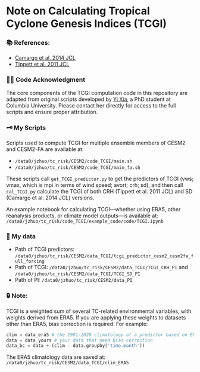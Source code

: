 # Note on Calculating Tropical Cyclone Genesis Indices (TCGI)

### 📚 References: 
- [Camargo et al. 2014 JCL](https://journals.ametsoc.org/view/journals/clim/27/24/jcli-d-13-00505.1.xml)
- [Tippett et al. 2011 JCL](https://journals.ametsoc.org/view/journals/clim/24/9/2010jcli3811.1.xml)

### 👩‍🏫‍ Code Acknowledgment
The core components of the TCGI computation code in this repository are adapted from original scripts developed by [Yi Xia](mailto:yx2820@columbia.edu), a PhD student at Columbia University. Please contact her directly for access to the full scripts and ensure proper attribution.

### 🗝 My Scripts
Scripts used to compute TCGI for multiple ensemble members of CESM2 and CESM2-FA are available at:

- `/data0/jzhuo/tc_risk/CESM2/code_TCGI/main.sh`
- `/data0/jzhuo/tc_risk/CESM2/code_TCGI/main_fa.sh`

These scripts call `get_TCGI_predictor.py` to get the predictors of TCGI (vws; vmax, which is mpi in terms of wind speed; avort; crh; sd), and then call `cal_TCGI.py` calculate the TCGI of both CRH (Tippett et al. 2011 JCL) and SD (Camargo et al. 2014 JCL) versions.

An example notebook for calculating TCGI—whether using ERA5, other reanalysis products, or climate model outputs—is available at: `/data0/jzhuo/tc_risk/code_TCGI/example_code/code/TCGI.ipynb`

### 📂 My data
- Path of TCGI predictors: `/data0/jzhuo/tc_risk/CESM2/data_TCGI/tcgi_predictor_cesm2_cesm2fa_full_forcing`
- Path of TCGI: `/data0/jzhuo/tc_risk/CESM2/data_TCGI/TCGI_CRH_PI` and `/data0/jzhuo/tc_risk/CESM2/data_TCGI/TCGI_SD_PI`
- Path of PI: `/data0/jzhuo/tc_risk/CESM2/data_PI`

### 🔒 Note:
TCGI is a weighted sum of several TC-related environmental variables, with weights derived from ERA5.
If you are applying these weights to datasets other than ERA5, bias correction is required. For example:

```python
clim = data_era5 # the 1981-2020 climatology of a predictor based on ERA5 
data = data_yours # your data that need bias correction
data_bc = data + (clim - data.groupby('time.month'))
```
The ERA5 climatology data are saved at: ```/data0/jzhuo/tc_risk/CESM2/data_TCGI/clim_ERA5```
